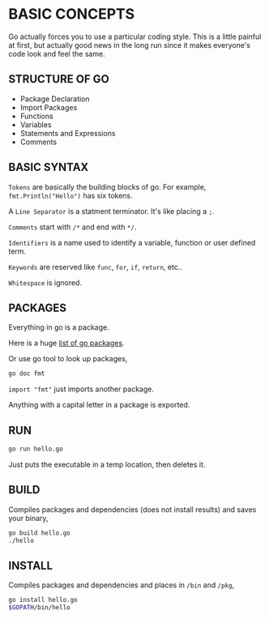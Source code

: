 # BASIC CONCEPTS

Go actually forces you to use a particular coding style.  This is a little
painful at first, but actually good news in the long run since
it makes everyone's code look and feel the same.

## STRUCTURE OF GO

* Package Declaration
* Import Packages
* Functions
* Variables
* Statements and Expressions
* Comments

## BASIC SYNTAX

`Tokens` are basically the building blocks of go.  For example,
`fmt.Println("Hello")` has six tokens.

A `Line Separator` is a statment terminator.  It's like placing a `;`.

`Comments` start with `/*` and end with `*/`.

`Identifiers` is a name used to identify a variable, function or user defined term.

`Keywords` are reserved like `func`, `for`, `if`, `return`, etc..

`Whitespace` is ignored.

## PACKAGES

Everything in go is a package.

Here is a huge [list of go packages](http://golang.org/pkg).

Or use go tool to look up packages,

```bash
go doc fmt
```

`import "fmt"` just imports another package.

Anything with a capital letter in a package is exported.

## RUN

```bash
go run hello.go
```

Just puts the executable in a temp location, then deletes it.

## BUILD

Compiles packages and dependencies (does not install results)
and saves your binary,

```bash
go build hello.go
./hello
```

## INSTALL

Compiles packages and dependencies and places in `/bin` and `/pkg`,

```bash
go install hello.go
$GOPATH/bin/hello
```
